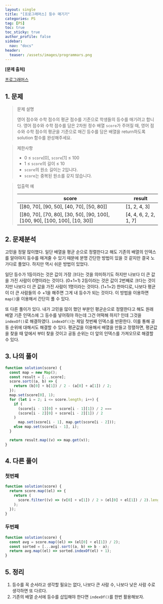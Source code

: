 ```yaml
---
layout: single
title: "[프로그래머스] 등수 매기기"
categories: PS
tag: [PS]
toc: true
toc_sticky: true
author_profile: false
sidebar:
  nav: "docs"
header:
  teaser: /assets/images/programmars.png
---
```


**[문제 출처]**

[프로그래머스](https://school.programmers.co.kr/learn/courses/30/lessons/120882)

## 1. 문제

> 문제 설명
>
> 영어 점수와 수학 점수의 평균 점수를 기준으로 학생들의 등수를 매기려고 합니다. 영어 점수와 수학 점수를 담은 2차원 정수 배열 `score`가 주어질 때, 영어 점수와 수학 점수의 평균을 기준으로 매긴 등수를 담은 배열을 return하도록 solution 함수를 완성해주세요.

> 제한사항
>
> - 0 ≤ `score`[0], `score`[1] ≤ 100
> - 1 ≤ `score`의 길이 ≤ 10
> - `score`의 원소 길이는 2입니다.
> - `score`는 중복된 원소를 갖지 않습니다.

> 입출력 예
>
> | score                                                                      | result                |
> | -------------------------------------------------------------------------- | --------------------- |
> | [[80, 70], [90, 50], [40, 70], [50, 80]]                                   | [1, 2, 4, 3]          |
> | [[80, 70], [70, 80], [30, 50], [90, 100], [100, 90], [100, 100], [10, 30]] | [4, 4, 6, 2, 2, 1, 7] |

## 2. 문제분석

고민을 정말 많이했다. 일단 배열을 평균 순으로 정렬한다고 해도 기존의 배열의 인덱스를 알아야지 등수를 매겨줄 수 있기 때문에 분명 간단한 방법이 있을 것 같지만 결국 노가다로 풀었다. 하지만 역시 쉬운 방법이 있었다.

일단 등수가 1등이라는 것은 값이 가장 크다는 것을 의미하기도 하지만 나보다 더 큰 값을 가진 사람이 0명이라는 것이다. (0+1=1)
2등이라는 것은 값이 2번째로 크다는 것이지만 나보다 더 큰 값을 가진 사람이 1명이라는 것이다. (1+1=2)
한마디로, 나보다 평균이 더 큰 사람들의 수 +1을 해주면 그게 내 등수가 되는 것이다. 이 방법을 이용하면 `map()`을 이용해서 간단히 풀 수 있다.

또 다른 풀이가 있다. 내가 고민을 많이 했던 부분인 평균순으로 정렬한다고 해도 원래 배열 기준 인덱스에 그 등수를 넣어줘야 하는데 그건 어떡해 하지? 인데 그것을 `indexOf()`로 해결하였다. `indexOf()`는 제일 첫번째 인덱스를 반환한다. 이를 통해 공동 순위에 대해서도 해결할 수 있다. 평균값을 이용해서 배열을 만들고 정렬하면, 평균값을 찾을 때 앞에서 부터 찾을 것이고 공동 순위는 더 앞의 인덱스를 가져오므로 해결할 수 있다.

## 3. 나의 풀이

```js
function solution(score) {
  const map = new Map();
  const result = [...score];
  score.sort((a, b) => {
    return (b[0] + b[1]) / 2 - (a[0] + a[1]) / 2;
  });
  map.set(score[0], 1);
  for (let i = 2; i <= score.length; i++) {
    if (
      (score[i - 1][0] + score[i - 1][1]) / 2 ===
      (score[i - 2][0] + score[i - 2][1]) / 2
    )
      map.set(score[i - 1], map.get(score[i - 2]));
    else map.set(score[i - 1], i);
  }

  return result.map((v) => map.get(v));
}
```

## 4. 다른 풀이

### 첫번째

```js
function solution(score) {
  return score.map((el) => {
    return (
      score.filter((v) => (v[0] + v[1]) / 2 > (el[0] + el[1]) / 2).length + 1
    );
  });
}
```

### 두번째

```js
function solution(score) {
  const avg = score.map((el) => (el[0] + el[1]) / 2);
  const sorted = [...avg].sort((a, b) => b - a);
  return avg.map((el) => sorted.indexOf(el) + 1);
}
```

## 5. 정리

1. 등수를 꼭 순서라고 생각할 필요는 없다, 나보다 큰 사람 수, 나보다 낮은 사람 수로 생각하면 또 다르다.
2. 기존의 배열 순서에 등수를 삽입해야 한다면 `indexOf()`를 한번 활용해보자.
